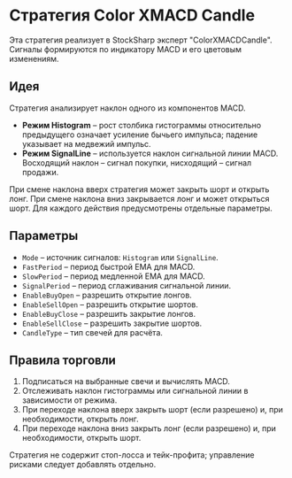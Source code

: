 # Стратегия Color XMACD Candle

Эта стратегия реализует в StockSharp эксперт "ColorXMACDCandle". Сигналы формируются по индикатору MACD и его цветовым изменениям.

## Идея

Стратегия анализирует наклон одного из компонентов MACD.

- **Режим Histogram** – рост столбика гистограммы относительно предыдущего означает усиление бычьего импульса; падение указывает на медвежий импульс.
- **Режим SignalLine** – используется наклон сигнальной линии MACD. Восходящий наклон – сигнал покупки, нисходящий – сигнал продажи.

При смене наклона вверх стратегия может закрыть шорт и открыть лонг. При смене наклона вниз закрывается лонг и может открыться шорт. Для каждого действия предусмотрены отдельные параметры.

## Параметры

- `Mode` – источник сигналов: `Histogram` или `SignalLine`.
- `FastPeriod` – период быстрой EMA для MACD.
- `SlowPeriod` – период медленной EMA для MACD.
- `SignalPeriod` – период сглаживания сигнальной линии.
- `EnableBuyOpen` – разрешить открытие лонгов.
- `EnableSellOpen` – разрешить открытие шортов.
- `EnableBuyClose` – разрешить закрытие лонгов.
- `EnableSellClose` – разрешить закрытие шортов.
- `CandleType` – тип свечей для расчёта.

## Правила торговли

1. Подписаться на выбранные свечи и вычислять MACD.
2. Отслеживать наклон гистограммы или сигнальной линии в зависимости от режима.
3. При переходе наклона вверх закрыть шорт (если разрешено) и, при необходимости, открыть лонг.
4. При переходе наклона вниз закрыть лонг (если разрешено) и, при необходимости, открыть шорт.

Стратегия не содержит стоп-лосса и тейк-профита; управление рисками следует добавлять отдельно.

